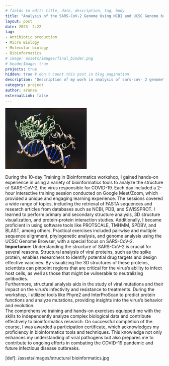 ```yaml
---
# fields to edit: title, date, description, tag, body
title: "Analysis of the SARS-CoV-2 Genome Using NCBI and UCSC Genome browser"
layout: post
date: 2023- 2:22
tag: 
- Antibiotic production
- Micro Biology
- Molecular biology
- Bioinformatics
# image: assets/images/final_binder.png
# headerImage: true
projects: true
hidden: true # don't count this post in blog pagination
description: "Description of my work in analysis of sars-cov- 2 genome"
category: project
author: arunaa
externalLink: false
---
```


![Structural bioinformatics](/assets/images/structural%20bioinformatics.jpg)

During the 10-day Training in Bioinformatics workshop, I gained hands-on experience in using a variety of bioinformatics tools to analyze the structure of SARS-CoV-2, the virus responsible for COVID-19. Each day included a 2-hour interactive training session conducted on Google Meet/Zoom, which provided a unique and engaging learning experience. The sessions covered a wide range of topics, including the retrieval of FASTA sequences and research articles from databases such as NCBI, PDB, and SWISSPROT. I learned to perform primary and secondary structure analysis, 3D structure visualization, and protein-protein interaction studies. Additionally, I became proficient in using software tools like PROTSCALE, TMHMM, SPDBV, and BLAST, among others. Practical exercises included pairwise and multiple sequence alignment, phylogenetic analysis, and genome analysis using the UCSC Genome Browser, with a special focus on SARS-CoV-2.
<br>
**Importance:**
Understanding the structure of SARS-CoV-2 is crucial for several reasons. Structural analysis of viral proteins, such as the spike protein, enables researchers to identify potential drug targets and design effective vaccines. By visualizing the 3D structures of these proteins, scientists can pinpoint regions that are critical for the virus’s ability to infect host cells, as well as those that might be vulnerable to neutralizing antibodies.
<br>
Furthermore, structural analysis aids in the study of viral mutations and their impact on the virus’s infectivity and resistance to treatments. During the workshop, I utilized tools like Phyre2 and InterProScan to predict protein functions and analyze mutations, providing insights into the virus’s behavior and evolution.
<br>
The comprehensive training and hands-on exercises equipped me with the skills to independently analyze complex biological data and contribute effectively to bioinformatics research. On successful completion of the course, I was awarded a participation certificate, which acknowledges my proficiency in bioinformatics tools and techniques. This knowledge not only enhances my understanding of viral pathogens but also prepares me to contribute to ongoing efforts in combating the COVID-19 pandemic and future infectious disease outbreaks.

[def]: /assets/images/structural bioinformatics.jpg
